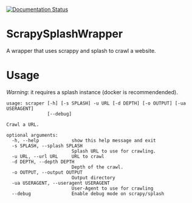 [![Documentation Status](https://readthedocs.org/projects/scrapysplashwrapper/badge/?version=latest)](https://scrapysplashwrapper.readthedocs.io/en/latest/?badge=latest)

# ScrapySplashWrapper
A wrapper that uses scrappy and splash to crawl a website.

# Usage

*Warning*: it requires a splash instance (docker is recommendended).

```
usage: scraper [-h] [-s SPLASH] -u URL [-d DEPTH] [-o OUTPUT] [-ua USERAGENT]
               [--debug]

Crawl a URL.

optional arguments:
  -h, --help            show this help message and exit
  -s SPLASH, --splash SPLASH
                        Splash URL to use for crawling.
  -u URL, --url URL     URL to crawl
  -d DEPTH, --depth DEPTH
                        Depth of the crawl.
  -o OUTPUT, --output OUTPUT
                        Output directory
  -ua USERAGENT, --useragent USERAGENT
                        User-Agent to use for crawling
  --debug               Enable debug mode on scrapy/splash

```
